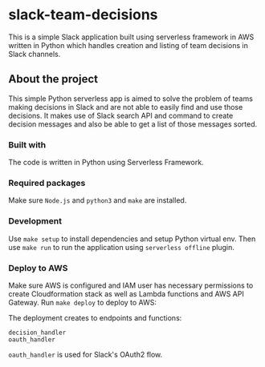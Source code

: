 # slack-team-decisions

This is a simple Slack application built using serverless framework in AWS written in Python which handles creation and listing of team decisions in Slack channels.

## About the project

This simple Python serverless app is aimed to solve the problem of teams making decisions in Slack and are not able to easily find and use those decisions. It makes use of Slack search API and command to create decision messages and also be able to get a list of those messages sorted.

### Built with

The code is written in Python using Serverless Framework.

### Required packages

Make sure `Node.js` and `python3` and `make` are installed.

### Development

Use `make setup` to install dependencies and setup Python virtual env. Then use `make run` to run the application using `serverless offline` plugin.

### Deploy to AWS

Make sure AWS is configured and IAM user has necessary permissions to create Cloudformation stack as well as Lambda functions and AWS API Gateway. Run `make deploy` to deploy to AWS:

The deployment creates to endpoints and functions:

```
decision_handler
oauth_handler
```

`oauth_handler` is used for Slack's OAuth2 flow.
